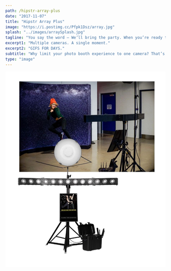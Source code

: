 ```yaml
---
path: /hipstr-array-plus
date: "2017-11-07"
title: "Hipstr Array Plus"
image: "https://i.postimg.cc/Pfpk1Dsz/array.jpg"
splash: "../images/arraySplash.jpg"
tagline: "You say the word – We’ll bring the party. When you’re ready to have us at your next event, go ahead and click the button below!"
excerpt1: "Multiple cameras. A single moment."
excerpt2: "GIFS FOR DAYS."
subtitle: "Why limit your photo booth experience to one camera? That’s exactly what we thought. The Hipstr Array Plus is a multi-camera machine that takes single, frozen moments and creates 3-D animations for instant social sharing."
type: "image"
---
```


<img src="../images/arrayGrid.jpg">
